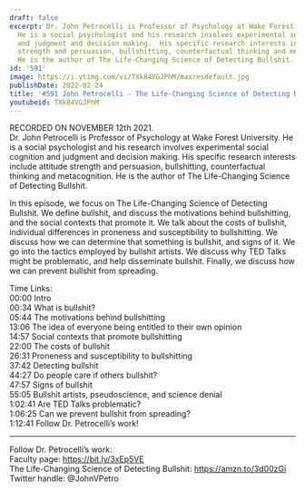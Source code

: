 ```yaml
---
draft: false
excerpt: Dr. John Petrocelli is Professor of Psychology at Wake Forest University.
  He is a social psychologist and his research involves experimental social cognition
  and judgment and decision making.  His specific research interests include attitude
  strength and persuasion, bullshitting, counterfactual thinking and metacognition.
  He is the author of The Life-Changing Science of Detecting Bullshit.
id: '591'
image: https://i.ytimg.com/vi/TXk84VGJPhM/maxresdefault.jpg
publishDate: 2022-02-24
title: '#591 John Petrocelli - The Life-Changing Science of Detecting Bullshit'
youtubeid: TXk84VGJPhM
---
```

RECORDED ON NOVEMBER 12th 2021.  
Dr. John Petrocelli is Professor of Psychology at Wake Forest University. He is a social psychologist and his research involves experimental social cognition and judgment and decision making.  His specific research interests include attitude strength and persuasion, bullshitting, counterfactual thinking and metacognition. He is the author of The Life-Changing Science of Detecting Bullshit.

In this episode, we focus on The Life-Changing Science of Detecting Bullshit. We define bullshit, and discuss the motivations behind bullshitting, and the social contexts that promote it. We talk about the costs of bullshit, individual differences in proneness and susceptibility to bullshitting. We discuss how we can determine that something is bullshit, and signs of it. We go into the tactics employed by bullshit artists. We discuss why TED Talks might be problematic, and help disseminate bullshit. Finally, we discuss how we can prevent bullshit from spreading.

Time Links:  
00:00 Intro  
00:34  What is bullshit?  
05:44  The motivations behind bullshitting  
13:06  The idea of everyone being entitled to their own opinion  
14:57  Social contexts that promote bullshitting  
22:00  The costs of bullshit  
26:31  Proneness and susceptibility to bullshitting  
37:42  Detecting bullshit  
44:27  Do people care if others bullshit?  
47:57  Signs of bullshit  
55:05  Bullshit artists, pseudoscience, and science denial  
1:02:41  Are TED Talks problematic?  
1:06:25  Can we prevent bullshit from spreading?  
1:12:41  Follow Dr. Petrocelli’s work!

---

Follow Dr. Petrocelli’s work:  
Faculty page: https://bit.ly/3xEp5VE  
The Life-Changing Science of Detecting Bullshit: https://amzn.to/3d00zGi  
Twitter handle: @JohnVPetro
